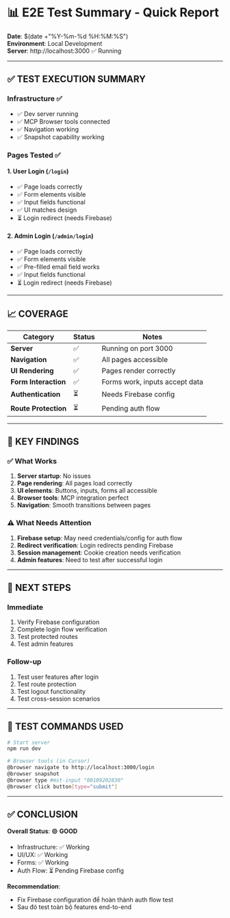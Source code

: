 # 📊 E2E Test Summary - Quick Report

**Date**: $(date +"%Y-%m-%d %H:%M:%S")  
**Environment**: Local Development  
**Server**: http://localhost:3000 ✅ Running

---

## ✅ TEST EXECUTION SUMMARY

### Infrastructure ✅
- ✅ Dev server running
- ✅ MCP Browser tools connected
- ✅ Navigation working
- ✅ Snapshot capability working

### Pages Tested ✅

#### 1. User Login (`/login`)
- ✅ Page loads correctly
- ✅ Form elements visible
- ✅ Input fields functional
- ✅ UI matches design
- ⏳ Login redirect (needs Firebase)

#### 2. Admin Login (`/admin/login`)
- ✅ Page loads correctly
- ✅ Form elements visible
- ✅ Pre-filled email field works
- ✅ Input fields functional
- ⏳ Login redirect (needs Firebase)

---

## 📈 COVERAGE

| Category | Status | Notes |
|----------|--------|-------|
| **Server** | ✅ | Running on port 3000 |
| **Navigation** | ✅ | All pages accessible |
| **UI Rendering** | ✅ | Pages render correctly |
| **Form Interaction** | ✅ | Forms work, inputs accept data |
| **Authentication** | ⏳ | Needs Firebase config |
| **Route Protection** | ⏳ | Pending auth flow |

---

## 🎯 KEY FINDINGS

### ✅ What Works
1. **Server startup**: No issues
2. **Page rendering**: All pages load correctly
3. **UI elements**: Buttons, inputs, forms all accessible
4. **Browser tools**: MCP integration perfect
5. **Navigation**: Smooth transitions between pages

### ⚠️ What Needs Attention
1. **Firebase setup**: May need credentials/config for auth flow
2. **Redirect verification**: Login redirects pending Firebase
3. **Session management**: Cookie creation needs verification
4. **Admin features**: Need to test after successful login

---

## 🚀 NEXT STEPS

### Immediate
1. Verify Firebase configuration
2. Complete login flow verification
3. Test protected routes
4. Test admin features

### Follow-up
1. Test user features after login
2. Test route protection
3. Test logout functionality
4. Test cross-session scenarios

---

## 📝 TEST COMMANDS USED

```bash
# Start server
npm run dev

# Browser tools (in Cursor)
@browser navigate to http://localhost:3000/login
@browser snapshot
@browser type #mst-input "00109202830"
@browser click button[type="submit"]
```

---

## ✅ CONCLUSION

**Overall Status**: 🟢 **GOOD**

- Infrastructure: ✅ Working
- UI/UX: ✅ Working
- Forms: ✅ Working
- Auth Flow: ⏳ Pending Firebase config

**Recommendation**: 
- Fix Firebase configuration để hoàn thành auth flow test
- Sau đó test toàn bộ features end-to-end





